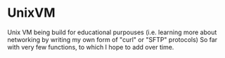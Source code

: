 UnixVM
======
Unix VM being build for educational purpouses (i.e. learning more about networking by writing my own form of "curl" or "SFTP" protocols)
So far with very few functions, to which I hope to add over time.

